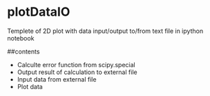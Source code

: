 # plotDataIO
Templete of 2D plot with data input/output to/from text file in ipython notebook  

##contents
- Calculte error function from scipy.special
- Output result of calculation to external file
- Input data from external file
- Plot data

